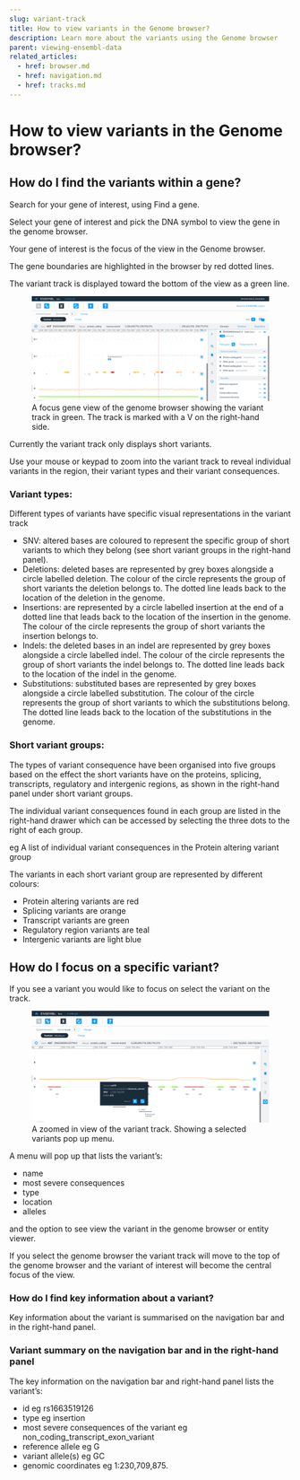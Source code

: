 ```yaml
---
slug: variant-track
title: How to view variants in the Genome browser?
description: Learn more about the variants using the Genome browser
parent: viewing-ensembl-data
related_articles:
  - href: browser.md
  - href: navigation.md
  - href: tracks.md
---
```


# How to view variants in the Genome browser?

## How do I find the variants within a gene?

Search for your gene of interest, using Find a gene. 

Select your gene of interest and pick the DNA symbol to view the gene in the genome browser.

Your gene of interest is the focus of the view in the Genome browser. 

The gene boundaries are highlighted in the browser by red dotted lines.

The variant track is displayed toward the bottom of the view as a green line. 

<figure>
  <img src="media/variant-track-focus-gene.png" />
  <figcaption>
    A focus gene view of the genome browser showing the variant track in green. The track is marked with a V on the right-hand side.
  </figcaption>
</figure>


Currently the variant track only displays short variants. 

Use your mouse or keypad to zoom into the variant track to reveal individual variants in the region, their variant types and their variant consequences.



### Variant types:

Different types of variants have specific visual representations in the variant track

* SNV: altered bases are coloured to represent the specific group of short variants to which they belong (see short variant groups in the right-hand panel).
* Deletions: deleted bases are represented by grey boxes alongside a circle labelled deletion. The colour of the circle represents the group of short variants the deletion belongs to. The dotted line leads back to the location of the deletion in the genome.
* Insertions: are represented by a circle labelled insertion at the end of a dotted line that leads back to the location of the insertion in the genome. The colour of the circle represents the group of short variants the insertion belongs to.
* Indels: the deleted bases in an indel are represented by grey boxes alongside a circle labelled indel. The colour of the circle represents the group of short variants the indel belongs to. The dotted line leads back to the location of the indel in the genome.
* Substitutions: substituted bases are represented by grey boxes alongside a circle labelled substitution. The colour of the circle represents the group of short variants to which the substitutions belong. The dotted line leads back to the location of the substitutions in the genome.

### Short variant groups:

The types of variant consequence have been organised into five groups based on the effect the short variants have on the proteins, splicing, transcripts, regulatory and intergenic regions, as shown in the right-hand panel under short variant groups.

The individual variant consequences found in each group are listed in the right-hand drawer which   can be accessed by selecting the three dots to the right of each group.

eg A list of individual variant consequences in the Protein altering variant group

The variants in each short variant group are represented by different colours:

* Protein altering variants are red
* Splicing variants are orange
* Transcript variants are green
* Regulatory region variants are teal
* Intergenic variants are light blue

## How do I focus on a specific variant? 

If you see a variant you would like to focus on select the variant on the track.

<figure>
  <img src="media/variation-track-zoom.png" />
  <figcaption>
    A zoomed in view of the variant track. Showing a selected variants pop up menu.
  </figcaption>
</figure>

A menu will pop up that lists the variant’s:

* name 
* most severe consequences
* type
* location
* alleles

and the option to see view the variant in the genome browser or entity viewer.

If you select the genome browser the variant track will move to the top of the genome browser and the variant of interest will become the central focus of the view.

### How do I find key information about a variant? 

Key information about the variant is summarised on the navigation bar and in the right-hand panel.

### Variant summary on the navigation bar and in the right-hand panel

The key information on the navigation bar and right-hand panel lists the variant’s:
* id eg rs1663519126
* type eg insertion
* most severe consequences of the variant eg non_coding_transcript_exon_variant
* reference allele eg G
* variant allele(s) eg GC
* genomic coordinates eg 1:230,709,875.



